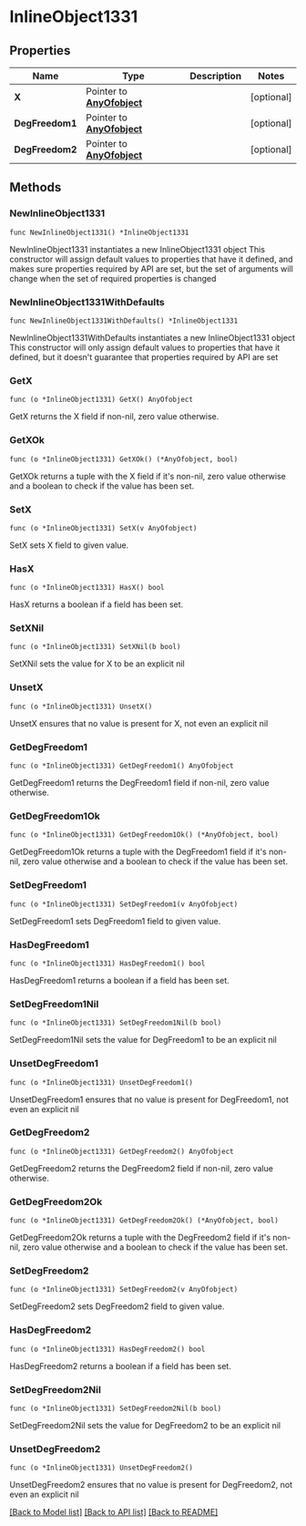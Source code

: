 # InlineObject1331

## Properties

Name | Type | Description | Notes
------------ | ------------- | ------------- | -------------
**X** | Pointer to [**AnyOfobject**](anyOf&lt;object&gt;.md) |  | [optional] 
**DegFreedom1** | Pointer to [**AnyOfobject**](anyOf&lt;object&gt;.md) |  | [optional] 
**DegFreedom2** | Pointer to [**AnyOfobject**](anyOf&lt;object&gt;.md) |  | [optional] 

## Methods

### NewInlineObject1331

`func NewInlineObject1331() *InlineObject1331`

NewInlineObject1331 instantiates a new InlineObject1331 object
This constructor will assign default values to properties that have it defined,
and makes sure properties required by API are set, but the set of arguments
will change when the set of required properties is changed

### NewInlineObject1331WithDefaults

`func NewInlineObject1331WithDefaults() *InlineObject1331`

NewInlineObject1331WithDefaults instantiates a new InlineObject1331 object
This constructor will only assign default values to properties that have it defined,
but it doesn't guarantee that properties required by API are set

### GetX

`func (o *InlineObject1331) GetX() AnyOfobject`

GetX returns the X field if non-nil, zero value otherwise.

### GetXOk

`func (o *InlineObject1331) GetXOk() (*AnyOfobject, bool)`

GetXOk returns a tuple with the X field if it's non-nil, zero value otherwise
and a boolean to check if the value has been set.

### SetX

`func (o *InlineObject1331) SetX(v AnyOfobject)`

SetX sets X field to given value.

### HasX

`func (o *InlineObject1331) HasX() bool`

HasX returns a boolean if a field has been set.

### SetXNil

`func (o *InlineObject1331) SetXNil(b bool)`

 SetXNil sets the value for X to be an explicit nil

### UnsetX
`func (o *InlineObject1331) UnsetX()`

UnsetX ensures that no value is present for X, not even an explicit nil
### GetDegFreedom1

`func (o *InlineObject1331) GetDegFreedom1() AnyOfobject`

GetDegFreedom1 returns the DegFreedom1 field if non-nil, zero value otherwise.

### GetDegFreedom1Ok

`func (o *InlineObject1331) GetDegFreedom1Ok() (*AnyOfobject, bool)`

GetDegFreedom1Ok returns a tuple with the DegFreedom1 field if it's non-nil, zero value otherwise
and a boolean to check if the value has been set.

### SetDegFreedom1

`func (o *InlineObject1331) SetDegFreedom1(v AnyOfobject)`

SetDegFreedom1 sets DegFreedom1 field to given value.

### HasDegFreedom1

`func (o *InlineObject1331) HasDegFreedom1() bool`

HasDegFreedom1 returns a boolean if a field has been set.

### SetDegFreedom1Nil

`func (o *InlineObject1331) SetDegFreedom1Nil(b bool)`

 SetDegFreedom1Nil sets the value for DegFreedom1 to be an explicit nil

### UnsetDegFreedom1
`func (o *InlineObject1331) UnsetDegFreedom1()`

UnsetDegFreedom1 ensures that no value is present for DegFreedom1, not even an explicit nil
### GetDegFreedom2

`func (o *InlineObject1331) GetDegFreedom2() AnyOfobject`

GetDegFreedom2 returns the DegFreedom2 field if non-nil, zero value otherwise.

### GetDegFreedom2Ok

`func (o *InlineObject1331) GetDegFreedom2Ok() (*AnyOfobject, bool)`

GetDegFreedom2Ok returns a tuple with the DegFreedom2 field if it's non-nil, zero value otherwise
and a boolean to check if the value has been set.

### SetDegFreedom2

`func (o *InlineObject1331) SetDegFreedom2(v AnyOfobject)`

SetDegFreedom2 sets DegFreedom2 field to given value.

### HasDegFreedom2

`func (o *InlineObject1331) HasDegFreedom2() bool`

HasDegFreedom2 returns a boolean if a field has been set.

### SetDegFreedom2Nil

`func (o *InlineObject1331) SetDegFreedom2Nil(b bool)`

 SetDegFreedom2Nil sets the value for DegFreedom2 to be an explicit nil

### UnsetDegFreedom2
`func (o *InlineObject1331) UnsetDegFreedom2()`

UnsetDegFreedom2 ensures that no value is present for DegFreedom2, not even an explicit nil

[[Back to Model list]](../README.md#documentation-for-models) [[Back to API list]](../README.md#documentation-for-api-endpoints) [[Back to README]](../README.md)


